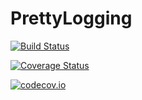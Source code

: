 # PrettyLogging

[![Build Status](https://travis-ci.org/sekunder/PrettyLogging.jl.svg?branch=master)](https://travis-ci.org/sekunder/PrettyLogging.jl)

[![Coverage Status](https://coveralls.io/repos/sekunder/PrettyLogging.jl/badge.svg?branch=master&service=github)](https://coveralls.io/github/sekunder/PrettyLogging.jl?branch=master)

[![codecov.io](http://codecov.io/github/sekunder/PrettyLogging.jl/coverage.svg?branch=master)](http://codecov.io/github/sekunder/PrettyLogging.jl?branch=master)
